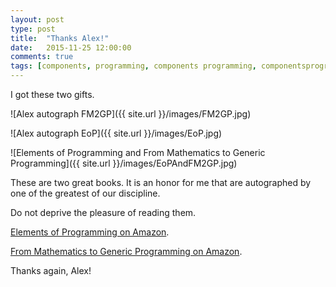 ```yaml
---
layout: post
type: post
title:  "Thanks Alex!"
date:   2015-11-25 12:00:00
comments: true
tags: [components, programming, components programming, componentsprogramming, stepanov, knuth, stroustrup, generic, genericprogramming, generic programming, genericity, concepts, math, mathematics, elements, eop, contracts, performance, c++, cpp, c, java, dotnet, c#, csharp, python, ruby, javascript, haskell, dlang, rust, golang, eiffel, templates, metaprogramming, book, fmgp]
---
```


I got these two gifts.

![Alex autograph FM2GP]({{ site.url }}/images/FM2GP.jpg)

![Alex autograph EoP]({{ site.url }}/images/EoP.jpg)

![Elements of Programming and From Mathematics to Generic Programming]({{ site.url }}/images/EoPAndFM2GP.jpg)

These are two great books.
It is an honor for me that are autographed by one of the greatest of our discipline.

Do not deprive the pleasure of reading them.

[Elements of Programming on Amazon](http://www.amazon.com/Elements-Programming-Alexander-A-Stepanov/dp/032163537X/).

[From Mathematics to Generic Programming on Amazon](http://www.amazon.com/Mathematics-Generic-Programming-Alexander-Stepanov/dp/0321942043/).

Thanks again, Alex!




